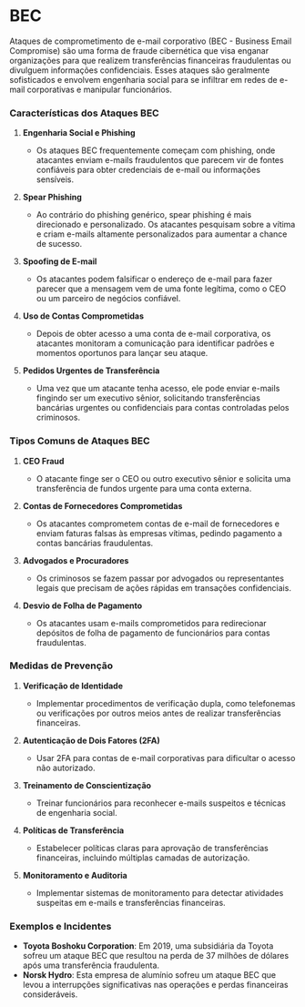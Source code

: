 # BEC

Ataques de comprometimento de e-mail corporativo (BEC - Business Email Compromise) são uma forma de fraude cibernética que visa enganar organizações para que realizem transferências financeiras fraudulentas ou divulguem informações confidenciais. Esses ataques são geralmente sofisticados e envolvem engenharia social para se infiltrar em redes de e-mail corporativas e manipular funcionários.

### Características dos Ataques BEC

1. **Engenharia Social e Phishing**
   - Os ataques BEC frequentemente começam com phishing, onde atacantes enviam e-mails fraudulentos que parecem vir de fontes confiáveis para obter credenciais de e-mail ou informações sensíveis.

2. **Spear Phishing**
   - Ao contrário do phishing genérico, spear phishing é mais direcionado e personalizado. Os atacantes pesquisam sobre a vítima e criam e-mails altamente personalizados para aumentar a chance de sucesso.

3. **Spoofing de E-mail**
   - Os atacantes podem falsificar o endereço de e-mail para fazer parecer que a mensagem vem de uma fonte legítima, como o CEO ou um parceiro de negócios confiável.

4. **Uso de Contas Comprometidas**
   - Depois de obter acesso a uma conta de e-mail corporativa, os atacantes monitoram a comunicação para identificar padrões e momentos oportunos para lançar seu ataque.

5. **Pedidos Urgentes de Transferência**
   - Uma vez que um atacante tenha acesso, ele pode enviar e-mails fingindo ser um executivo sênior, solicitando transferências bancárias urgentes ou confidenciais para contas controladas pelos criminosos.

### Tipos Comuns de Ataques BEC

1. **CEO Fraud**
   - O atacante finge ser o CEO ou outro executivo sênior e solicita uma transferência de fundos urgente para uma conta externa.

2. **Contas de Fornecedores Comprometidas**
   - Os atacantes comprometem contas de e-mail de fornecedores e enviam faturas falsas às empresas vítimas, pedindo pagamento a contas bancárias fraudulentas.

3. **Advogados e Procuradores**
   - Os criminosos se fazem passar por advogados ou representantes legais que precisam de ações rápidas em transações confidenciais.

4. **Desvio de Folha de Pagamento**
   - Os atacantes usam e-mails comprometidos para redirecionar depósitos de folha de pagamento de funcionários para contas fraudulentas.

### Medidas de Prevenção

1. **Verificação de Identidade**
   - Implementar procedimentos de verificação dupla, como telefonemas ou verificações por outros meios antes de realizar transferências financeiras.

2. **Autenticação de Dois Fatores (2FA)**
   - Usar 2FA para contas de e-mail corporativas para dificultar o acesso não autorizado.

3. **Treinamento de Conscientização**
   - Treinar funcionários para reconhecer e-mails suspeitos e técnicas de engenharia social.

4. **Políticas de Transferência**
   - Estabelecer políticas claras para aprovação de transferências financeiras, incluindo múltiplas camadas de autorização.

5. **Monitoramento e Auditoria**
   - Implementar sistemas de monitoramento para detectar atividades suspeitas em e-mails e transferências financeiras.

### Exemplos e Incidentes

- **Toyota Boshoku Corporation**: Em 2019, uma subsidiária da Toyota sofreu um ataque BEC que resultou na perda de 37 milhões de dólares após uma transferência fraudulenta.
- **Norsk Hydro**: Esta empresa de alumínio sofreu um ataque BEC que levou a interrupções significativas nas operações e perdas financeiras consideráveis.